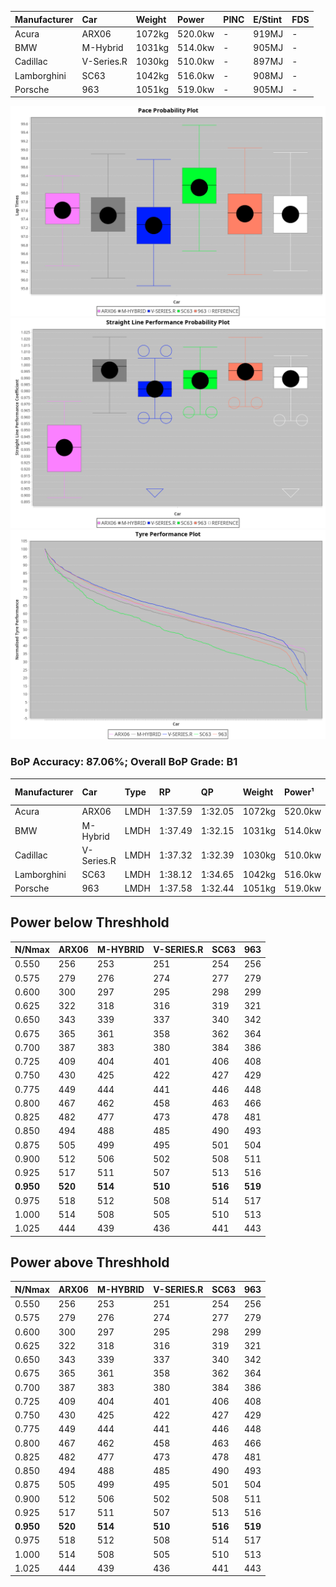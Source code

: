 | Manufacturer | Car        | Weight | Power   | PINC    | E/Stint | FDS     |
|:-|:-|:-|:-|:-|:-|:-|
| Acura        | ARX06      | 1072kg | 520.0kw |    -    | 919MJ   |    -    |
| BMW          | M-Hybrid   | 1031kg | 514.0kw |    -    | 905MJ   |    -    |
| Cadillac     | V-Series.R | 1030kg | 510.0kw |    -    | 897MJ   |    -    |
| Lamborghini  | SC63       | 1042kg | 516.0kw |    -    | 908MJ   |    -    |
| Porsche      | 963        | 1051kg | 519.0kw |    -    | 905MJ   |    -    |

![PACECHART](./IMG/OFFICIAL.png)
![STRAIGHTLINEPERFORMANCECHART](./IMG/OFFICIAL_sp.png)
![TYREPERFORMANCECHART](./IMG/OFFICIAL_tw.png)

### BoP Accuracy: 87.06%; Overall BoP Grade: B1
| Manufacturer | Car        | Type | RP      | QP      | Weight | Power¹  | Threshhold | PINC    | Power²   | E/Stint | AVG Vmax  | FDS     | RDLC | L/Stint | BOP-Grade | Model Accuracy | Model Points | Match%  | SimDiff |
|:-|:-|:-|:-|:-|:-|:-|:-|:-|:-|:-|:-|:-|:-|:-|:-|:-|:-|:-|:-|
| Acura        | ARX06      | LMDH | 1:37.59 | 1:32.05 | 1072kg | 520.0kw | 0.0kph     |    -    | 520.00kw |  919MJ  | 309.36kph |    -    | 1.00 | 29      | +C1       | 100.00%        | 995          | 75.09%  | ±0.04s  |
| BMW          | M-Hybrid   | LMDH | 1:37.49 | 1:32.15 | 1031kg | 514.0kw | 0.0kph     |    -    | 514.00kw |  905MJ  | 320.56kph |    -    | 1.03 | 29      | ~A1       | 93.77%         | 1672         | 98.09%  | ±0.07s  |
| Cadillac     | V-Series.R | LMDH | 1:37.32 | 1:32.39 | 1030kg | 510.0kw | 0.0kph     |    -    | 510.00kw |  897MJ  | 316.63kph |    -    | 1.03 | 29      | -A2       | 83.12%         | 1921         | 94.24%  | ±0.23s  |
| Lamborghini  | SC63       | LMDH | 1:38.12 | 1:34.65 | 1042kg | 516.0kw | 0.0kph     |    -    | 516.00kw |  908MJ  | 318.73kph |    -    | 1.04 | 29      | +D1       | 95.82%         | 459          | 67.86%  | #       |
| Porsche      | 963        | LMDH | 1:37.58 | 1:32.44 | 1051kg | 519.0kw | 0.0kph     |    -    | 519.00kw |  905MJ  | 319.43kph |    -    | 1.01 | 29      | ~A1       | 81.02%         | 5243         | 100.00% | ±0.12s  |

## Power below Threshhold
| N/Nmax    | ARX06   | M-HYBRID | V-SERIES.R | SC63    | 963     |
|:-|:-|:-|:-|:-|:-|
|  0.550    |  256    |  253     |  251       |  254    |  256    |
|  0.575    |  279    |  276     |  274       |  277    |  279    |
|  0.600    |  300    |  297     |  295       |  298    |  299    |
|  0.625    |  322    |  318     |  316       |  319    |  321    |
|  0.650    |  343    |  339     |  337       |  340    |  342    |
|  0.675    |  365    |  361     |  358       |  362    |  364    |
|  0.700    |  387    |  383     |  380       |  384    |  386    |
|  0.725    |  409    |  404     |  401       |  406    |  408    |
|  0.750    |  430    |  425     |  422       |  427    |  429    |
|  0.775    |  449    |  444     |  441       |  446    |  448    |
|  0.800    |  467    |  462     |  458       |  463    |  466    |
|  0.825    |  482    |  477     |  473       |  478    |  481    |
|  0.850    |  494    |  488     |  485       |  490    |  493    |
|  0.875    |  505    |  499     |  495       |  501    |  504    |
|  0.900    |  512    |  506     |  502       |  508    |  511    |
|  0.925    |  517    |  511     |  507       |  513    |  516    |
| **0.950** | **520** | **514**  | **510**    | **516** | **519** |
|  0.975    |  518    |  512     |  508       |  514    |  517    |
|  1.000    |  514    |  508     |  505       |  510    |  513    |
|  1.025    |  444    |  439     |  436       |  441    |  443    |

## Power above Threshhold
| N/Nmax    | ARX06   | M-HYBRID | V-SERIES.R | SC63    | 963     |
|:-|:-|:-|:-|:-|:-|
|  0.550    |  256    |  253     |  251       |  254    |  256    |
|  0.575    |  279    |  276     |  274       |  277    |  279    |
|  0.600    |  300    |  297     |  295       |  298    |  299    |
|  0.625    |  322    |  318     |  316       |  319    |  321    |
|  0.650    |  343    |  339     |  337       |  340    |  342    |
|  0.675    |  365    |  361     |  358       |  362    |  364    |
|  0.700    |  387    |  383     |  380       |  384    |  386    |
|  0.725    |  409    |  404     |  401       |  406    |  408    |
|  0.750    |  430    |  425     |  422       |  427    |  429    |
|  0.775    |  449    |  444     |  441       |  446    |  448    |
|  0.800    |  467    |  462     |  458       |  463    |  466    |
|  0.825    |  482    |  477     |  473       |  478    |  481    |
|  0.850    |  494    |  488     |  485       |  490    |  493    |
|  0.875    |  505    |  499     |  495       |  501    |  504    |
|  0.900    |  512    |  506     |  502       |  508    |  511    |
|  0.925    |  517    |  511     |  507       |  513    |  516    |
| **0.950** | **520** | **514**  | **510**    | **516** | **519** |
|  0.975    |  518    |  512     |  508       |  514    |  517    |
|  1.000    |  514    |  508     |  505       |  510    |  513    |
|  1.025    |  444    |  439     |  436       |  441    |  443    |
